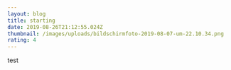 ```yaml
---
layout: blog
title: starting
date: 2019-08-26T21:12:55.024Z
thumbnail: /images/uploads/bildschirmfoto-2019-08-07-um-22.10.34.png
rating: 4
---
```

test

